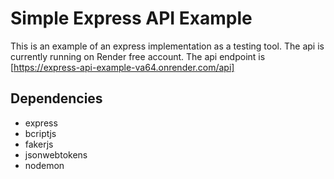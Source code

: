 # Simple Express API Example

This is an example of an express implementation as a testing tool. The api is currently running on Render free account. The api endpoint is [https://express-api-example-va64.onrender.com/api]

## Dependencies

- express
- bcriptjs
- fakerjs
- jsonwebtokens
- nodemon